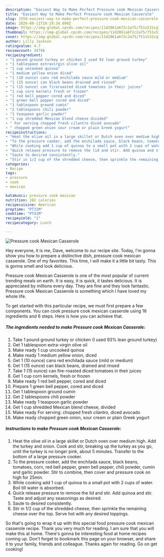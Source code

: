 ```yaml
---
description: "Easiest Way to Make Perfect Pressure cook Mexican Casserole"
title: "Easiest Way to Make Perfect Pressure cook Mexican Casserole"
slug: 1559-easiest-way-to-make-perfect-pressure-cook-mexican-casserole
date: 2020-08-11T18:19:34.699Z
image: https://img-global.cpcdn.com/recipes/11d2061a6f2c2a75/751x532cq70/pressure-cook-mexican-casserole-recipe-main-photo.jpg
thumbnail: https://img-global.cpcdn.com/recipes/11d2061a6f2c2a75/751x532cq70/pressure-cook-mexican-casserole-recipe-main-photo.jpg
cover: https://img-global.cpcdn.com/recipes/11d2061a6f2c2a75/751x532cq70/pressure-cook-mexican-casserole-recipe-main-photo.jpg
author: Lilly Jackson
ratingvalue: 4.7
reviewcount: 34748
recipeingredient:
- "1 pound ground turkey or chicken I used 93 lean ground turkey"
- "1 tablespoon extravirgin olive oil"
- "1 cup uncooked quinoa"
- "1 medium yellow onion diced"
- "1 (10 ounce) cans red enchilada sauce mild or medium"
- "1 (15 ounce) can black beans drained and rinsed"
- "1 (15 ounce) can fireroasted diced tomatoes in their juices"
- "1 cup corn kernels fresh or frozen"
- "1 red bell pepper cored and diced"
- "1 green bell pepper cored and diced"
- "1 tablespoon ground cumin"
- "2 tablespoons chili powder"
- "1 teaspoon garlic powder"
- "1 cup shredded Mexican blend cheese divided"
- " For serving chopped fresh cilantro diced avocado"
- " chopped green onion sour cream or plain Greek yogurt"
recipeinstructions:
- "Heat the olive oil in a large skillet or Dutch oven over medium high. Add the turkey and onion. Cook and stir, breaking up the turkey as you go, until the turkey is no longer pink, about 5 minutes. Transfer to the bottom of a large pressure cooker."
- "To the pressure cooker, add the enchilada sauce, black beans, tomatoes, corn, red bell pepper, green bell pepper, chili powder, cumin and garlic powder. Stir to combine, then cover and pressure cook on high for 25min."
- "While cooking add 1 cup of quinoa to a small pot with 2 cups of water. Boil till water is absorbed."
- "Quick release pressure to remove the lid and stir. Add quinoa and stir. Taste and adjust any seasonings as desired."
- "Saute to desired consistently."
- "Stir in 1/2 cup of the shredded cheese, then sprinkle the remaining cheese over the top. Serve hot with any desired toppings."
categories:
- Recipe
tags:
- pressure
- cook
- mexican

katakunci: pressure cook mexican 
nutrition: 282 calories
recipecuisine: American
preptime: "PT31M"
cooktime: "PT41M"
recipeyield: "1"
recipecategory: Lunch

---
```



![Pressure cook Mexican Casserole](https://img-global.cpcdn.com/recipes/11d2061a6f2c2a75/751x532cq70/pressure-cook-mexican-casserole-recipe-main-photo.jpg)

Hey everyone, it is me, Dave, welcome to our recipe site. Today, I'm gonna show you how to prepare a distinctive dish, pressure cook mexican casserole. One of my favorites. This time, I will make it a little bit tasty. This is gonna smell and look delicious.

Pressure cook Mexican Casserole is one of the most popular of current trending meals on earth. It is easy, it is quick, it tastes delicious. It is appreciated by millions every day. They are fine and they look fantastic. Pressure cook Mexican Casserole is something which I have loved my whole life.




To get started with this particular recipe, we must first prepare a few components. You can cook pressure cook mexican casserole using 16 ingredients and 6 steps. Here is how you can achieve that.

<!--inarticleads1-->

##### The ingredients needed to make Pressure cook Mexican Casserole:

1. Take 1 pound ground turkey or chicken (I used 93% lean ground turkey)
1. Get 1 tablespoon extra-virgin olive oil
1. Make ready 1 cup uncooked quinoa
1. Make ready 1 medium yellow onion, diced
1. Get 1 (10 ounce) cans red enchilada sauce (mild or medium)
1. Get 1 (15 ounce) can black beans, drained and rinsed
1. Take 1 (15 ounce) can fire-roasted diced tomatoes in their juices
1. Get 1 cup corn kernels, fresh or frozen
1. Make ready 1 red bell pepper, cored and diced
1. Prepare 1 green bell pepper, cored and diced
1. Get 1 tablespoon ground cumin
1. Get 2 tablespoons chili powder
1. Make ready 1 teaspoon garlic powder
1. Get 1 cup shredded Mexican blend cheese, divided
1. Make ready  For serving: chopped fresh cilantro, diced avocado
1. Make ready  chopped green onion, sour cream or plain Greek yogurt




<!--inarticleads2-->

##### Instructions to make Pressure cook Mexican Casserole:

1. Heat the olive oil in a large skillet or Dutch oven over medium high. Add the turkey and onion. Cook and stir, breaking up the turkey as you go, until the turkey is no longer pink, about 5 minutes. Transfer to the bottom of a large pressure cooker.
1. To the pressure cooker, add the enchilada sauce, black beans, tomatoes, corn, red bell pepper, green bell pepper, chili powder, cumin and garlic powder. Stir to combine, then cover and pressure cook on high for 25min.
1. While cooking add 1 cup of quinoa to a small pot with 2 cups of water. Boil till water is absorbed.
1. Quick release pressure to remove the lid and stir. Add quinoa and stir. Taste and adjust any seasonings as desired.
1. Saute to desired consistently.
1. Stir in 1/2 cup of the shredded cheese, then sprinkle the remaining cheese over the top. Serve hot with any desired toppings.




So that's going to wrap it up with this special food pressure cook mexican casserole recipe. Thank you very much for reading. I am sure that you will make this at home. There's gonna be interesting food at home recipes coming up. Don't forget to bookmark this page on your browser, and share it to your family, friends and colleague. Thanks again for reading. Go on get cooking!
